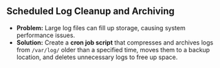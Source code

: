 ## Scheduled Log Cleanup and Archiving

- **Problem:** Large log files can fill up storage, causing system performance issues.
- **Solution:** Create a **cron job script** that compresses and archives logs from `/var/log/` older than a specified time, moves them to a backup location, and deletes unnecessary logs to free up space.
